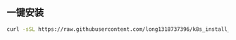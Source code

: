 ## 一键安装
```bash
curl -sSL https://raw.githubusercontent.com/long1318737396/k8s_install_one/main/install_one.sh | sh
```